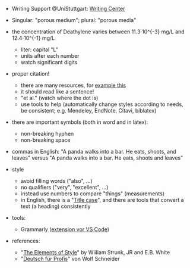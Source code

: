 - Writing Support @UniStuttgart: [Writing Center](https://www.sz.uni-stuttgart.de/en/writing_center/mainpage/)

- Singular: "porous medium"; plural: "porous media"

- the concentration of Deathylene varies between 11.3⋅10^{-3} mg/L and 12.4⋅10^{-1} mg/L
    - liter: capital "L"
    - units after each number
    - watch significant digits
    
- proper citation!
    - there are many resources, for [example this](http://tim.thorpeallen.net/Courses/Reference/Citations.html)
    - it should read like a sentence!
    - "et al." (watch where the dot is)
    - use tools to help (automatically change styles according to needs, be consistent; e.g. Mendeley, EndNote, Citavi, biblatex)
    
    
- there are important symbols (both in word and in latex):
    - non-breaking hyphen
    - non-breaking space 
    
- commas in English:
    "A panda walks into a bar. He eats, shoots, and leaves" versus "A panda walks into a bar. He eats, shoots and leaves"
    

- style
    - avoid filling words ("also", ...)
    - no qualifiers ("very", "excellent", ...)
    - instead use numbers to compare "things" (measurements)
    - in English, there is a "[Title case](https://en.wikipedia.org/wiki/Title_case)", and there are tools that convert a text (a heading) consistently
    
- tools:
    - Grammarly ([extension vor VS Code](https://github.com/znck/grammarly))
    
- references:
    - "[The Elements of Style](https://en.wikipedia.org/wiki/The_Elements_of_Style)" by Wiiliam Strunk, JR and E.B. White
    - "[Deutsch für Profis](https://www.buecher.de/shop/humor/deutsch-fuer-profis/schneider-wolf/products_products/detail/prod_id/07603956/)" von Wolf Schneider

